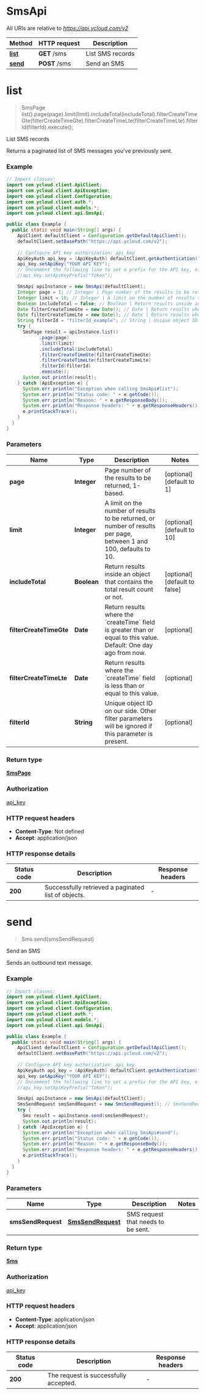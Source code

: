 # SmsApi

All URIs are relative to *https://api.ycloud.com/v2*

| Method | HTTP request | Description |
|------------- | ------------- | -------------|
| [**list**](SmsApi.md#list) | **GET** /sms | List SMS records |
| [**send**](SmsApi.md#send) | **POST** /sms | Send an SMS |


<a name="list"></a>
# **list**
> SmsPage list().page(page).limit(limit).includeTotal(includeTotal).filterCreateTimeGte(filterCreateTimeGte).filterCreateTimeLte(filterCreateTimeLte).filterId(filterId).execute();

List SMS records

Returns a paginated list of SMS messages you&#39;ve previously sent.

### Example
```java
// Import classes:
import com.ycloud.client.ApiClient;
import com.ycloud.client.ApiException;
import com.ycloud.client.Configuration;
import com.ycloud.client.auth.*;
import com.ycloud.client.models.*;
import com.ycloud.client.api.SmsApi;

public class Example {
  public static void main(String[] args) {
    ApiClient defaultClient = Configuration.getDefaultApiClient();
    defaultClient.setBasePath("https://api.ycloud.com/v2");
    
    // Configure API key authorization: api_key
    ApiKeyAuth api_key = (ApiKeyAuth) defaultClient.getAuthentication("api_key");
    api_key.setApiKey("YOUR API KEY");
    // Uncomment the following line to set a prefix for the API key, e.g. "Token" (defaults to null)
    //api_key.setApiKeyPrefix("Token");

    SmsApi apiInstance = new SmsApi(defaultClient);
    Integer page = 1; // Integer | Page number of the results to be returned, 1-based.
    Integer limit = 10; // Integer | A limit on the number of results to be returned, or number of results per page, between 1 and 100, defaults to 10.
    Boolean includeTotal = false; // Boolean | Return results inside an object that contains the total result count or not.
    Date filterCreateTimeGte = new Date(); // Date | Return results where the `createTime` field is greater than or equal to this value. Default: One day ago from now.
    Date filterCreateTimeLte = new Date(); // Date | Return results where the `createTime` field is less than or equal to this value.
    String filterId = "filterId_example"; // String | Unique object ID on our side. Other filter parameters will be ignored if this parameter is present.
    try {
      SmsPage result = apiInstance.list()
            .page(page)
            .limit(limit)
            .includeTotal(includeTotal)
            .filterCreateTimeGte(filterCreateTimeGte)
            .filterCreateTimeLte(filterCreateTimeLte)
            .filterId(filterId)
            .execute();
      System.out.println(result);
    } catch (ApiException e) {
      System.err.println("Exception when calling SmsApi#list");
      System.err.println("Status code: " + e.getCode());
      System.err.println("Reason: " + e.getResponseBody());
      System.err.println("Response headers: " + e.getResponseHeaders());
      e.printStackTrace();
    }
  }
}
```

### Parameters

| Name | Type | Description  | Notes |
|------------- | ------------- | ------------- | -------------|
| **page** | **Integer**| Page number of the results to be returned, 1-based. | [optional] [default to 1] |
| **limit** | **Integer**| A limit on the number of results to be returned, or number of results per page, between 1 and 100, defaults to 10. | [optional] [default to 10] |
| **includeTotal** | **Boolean**| Return results inside an object that contains the total result count or not. | [optional] [default to false] |
| **filterCreateTimeGte** | **Date**| Return results where the &#x60;createTime&#x60; field is greater than or equal to this value. Default: One day ago from now. | [optional] |
| **filterCreateTimeLte** | **Date**| Return results where the &#x60;createTime&#x60; field is less than or equal to this value. | [optional] |
| **filterId** | **String**| Unique object ID on our side. Other filter parameters will be ignored if this parameter is present. | [optional] |

### Return type

[**SmsPage**](SmsPage.md)

### Authorization

[api_key](../README.md#api_key)

### HTTP request headers

 - **Content-Type**: Not defined
 - **Accept**: application/json

### HTTP response details
| Status code | Description | Response headers |
|-------------|-------------|------------------|
| **200** | Successfully retrieved a paginated list of objects. |  -  |

<a name="send"></a>
# **send**
> Sms send(smsSendRequest)

Send an SMS

Sends an outbound text message.

### Example
```java
// Import classes:
import com.ycloud.client.ApiClient;
import com.ycloud.client.ApiException;
import com.ycloud.client.Configuration;
import com.ycloud.client.auth.*;
import com.ycloud.client.models.*;
import com.ycloud.client.api.SmsApi;

public class Example {
  public static void main(String[] args) {
    ApiClient defaultClient = Configuration.getDefaultApiClient();
    defaultClient.setBasePath("https://api.ycloud.com/v2");
    
    // Configure API key authorization: api_key
    ApiKeyAuth api_key = (ApiKeyAuth) defaultClient.getAuthentication("api_key");
    api_key.setApiKey("YOUR API KEY");
    // Uncomment the following line to set a prefix for the API key, e.g. "Token" (defaults to null)
    //api_key.setApiKeyPrefix("Token");

    SmsApi apiInstance = new SmsApi(defaultClient);
    SmsSendRequest smsSendRequest = new SmsSendRequest(); // SmsSendRequest | SMS request that needs to be sent.
    try {
      Sms result = apiInstance.send(smsSendRequest);
      System.out.println(result);
    } catch (ApiException e) {
      System.err.println("Exception when calling SmsApi#send");
      System.err.println("Status code: " + e.getCode());
      System.err.println("Reason: " + e.getResponseBody());
      System.err.println("Response headers: " + e.getResponseHeaders());
      e.printStackTrace();
    }
  }
}
```

### Parameters

| Name | Type | Description  | Notes |
|------------- | ------------- | ------------- | -------------|
| **smsSendRequest** | [**SmsSendRequest**](SmsSendRequest.md)| SMS request that needs to be sent. | |

### Return type

[**Sms**](Sms.md)

### Authorization

[api_key](../README.md#api_key)

### HTTP request headers

 - **Content-Type**: application/json
 - **Accept**: application/json

### HTTP response details
| Status code | Description | Response headers |
|-------------|-------------|------------------|
| **200** | The request is successfully accepted. |  -  |

